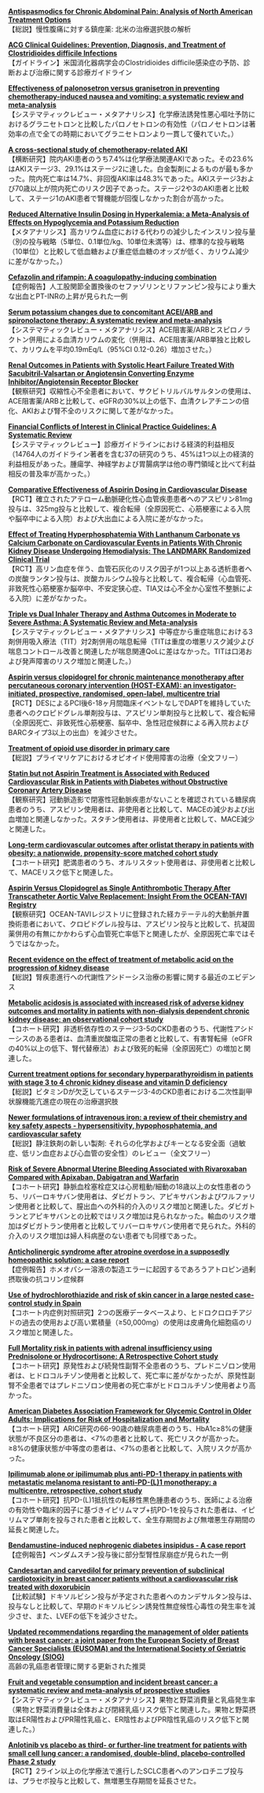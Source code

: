 [**Antispasmodics for Chronic Abdominal Pain: Analysis of North American Treatment Options**](https://pubmed.ncbi.nlm.nih.gov/33993133/)  
【総説】慢性腹痛に対する鎮痙薬: 北米の治療選択肢の解析

[**ACG Clinical Guidelines: Prevention, Diagnosis, and Treatment of Clostridioides difficile Infections**](https://pubmed.ncbi.nlm.nih.gov/34003176/)  
【ガイドライン】米国消化器病学会のClostridioides difficile感染症の予防、診断および治療に関する診療ガイドライン

[**Effectiveness of palonosetron versus granisetron in preventing chemotherapy-induced nausea and vomiting: a systematic review and meta-analysis**](https://pubmed.ncbi.nlm.nih.gov/33993343/)  
【システマティックレビュー・メタアナリシス】化学療法誘発性悪心嘔吐予防におけるグラニセトロンと比較したパロノセトロンの有効性（パロノセトロンは著効率の点で全ての時期においてグラニセトロンより一貫して優れていた。）

[**A cross-sectional study of chemotherapy-related AKI**](https://pubmed.ncbi.nlm.nih.gov/33993344/)  
【横断研究】院内AKI患者のうち7.4%は化学療法関連AKIであった。その23.6%はAKIステージ3、29.1%はステージ2に達した。白金製剤によるものが最も多かった。院内死亡率は14.7%、非回復AKI率は48.3%であった。AKIステージ3および70歳以上が院内死亡のリスク因子であった。ステージ2や3のAKI患者と比較して、ステージ1のAKI患者で腎機能が回復しなかった割合が高かった。

[**Reduced Alternative Insulin Dosing in Hyperkalemia: a Meta-Analysis of Effects on Hypoglycemia and Potassium Reduction**](https://pubmed.ncbi.nlm.nih.gov/33993515/)  
【メタアナリシス】高カリウム血症における代わりの減少したインスリン投与量（別の投与戦略（5単位、0.1単位/kg、10単位未満等）は、標準的な投与戦略（10単位）と比較して低血糖および重症低血糖のオッズが低く、カリウム減少に差がなかった。）

[**Cefazolin and rifampin: A coagulopathy-inducing combination**](https://pubmed.ncbi.nlm.nih.gov/34000006/)  
【症例報告】人工股関節全置換後のセファゾリンとリファンピン投与により重大な出血とPT-INRの上昇が見られた一例

[**Serum potassium changes due to concomitant ACEI/ARB and spironolactone therapy: A systematic review and meta-analysis**](https://pubmed.ncbi.nlm.nih.gov/34013341/)  
【システマティックレビュー・メタアナリシス】ACE阻害薬/ARBとスピロノラクトン併用による血清カリウムの変化（併用は、ACE阻害薬/ARB単独と比較して、カリウムを平均0.19mEq/L（95%CI 0.12-0.26）増加させた。）

[**Renal Outcomes in Patients with Systolic Heart Failure Treated With Sacubitril-Valsartan or Angiotensin Converting Enzyme Inhibitor/Angiotensin Receptor Blocker**](https://pubmed.ncbi.nlm.nih.gov/33997628/)  
【観察研究】収縮性心不全患者において、サクビトリルバルサルタンの使用は、ACE阻害薬/ARBと比較して、eGFRの30%以上の低下、血清クレアチニンの倍化、AKIおよび腎不全のリスクに関して差がなかった。

[**Financial Conflicts of Interest in Clinical Practice Guidelines: A Systematic Review**](https://pubmed.ncbi.nlm.nih.gov/33997642/)  
【システマティックレビュー】診療ガイドラインにおける経済的利益相反（14764人のガイドライン著者を含む37の研究のうち、45%は1つ以上の経済的利益相反があった。腫瘍学、神経学および胃腸病学は他の専門領域と比べて利益相反の普及率が高かった。）

[**Comparative Effectiveness of Aspirin Dosing in Cardiovascular Disease**](https://pubmed.ncbi.nlm.nih.gov/33999548/)  
【RCT】確立されたアテローム動脈硬化性心血管疾患患者へのアスピリン81mg投与は、325mg投与と比較して、複合転帰（全原因死亡、心筋梗塞による入院や脳卒中による入院）および大出血による入院に差がなかった。

[**Effect of Treating Hyperphosphatemia With Lanthanum Carbonate vs Calcium Carbonate on Cardiovascular Events in Patients With Chronic Kidney Disease Undergoing Hemodialysis: The LANDMARK Randomized Clinical Trial**](https://pubmed.ncbi.nlm.nih.gov/34003226/)  
【RCT】高リン血症を伴う、血管石灰化のリスク因子が1つ以上ある透析患者への炭酸ランタン投与は、炭酸カルシウム投与と比較して、複合転帰（心血管死、非致死性心筋梗塞か脳卒中、不安定狭心症、TIA又は心不全か心室性不整脈による入院）に差がなかった。

[**Triple vs Dual Inhaler Therapy and Asthma Outcomes in Moderate to Severe Asthma: A Systematic Review and Meta-analysis**](https://pubmed.ncbi.nlm.nih.gov/34009257/)  
【システマティックレビュー・メタアナリシス】中等症から重症喘息における3剤併用吸入療法（TIT）対2剤併用の喘息転帰（TITは重度の増悪リスク減少よび喘息コントロール改善と関連したが喘息関連QoLに差はなかった。TITは口渇および発声障害のリスク増加と関連した。）

[**Aspirin versus clopidogrel for chronic maintenance monotherapy after percutaneous coronary intervention (HOST-EXAM): an investigator-initiated, prospective, randomised, open-label, multicentre trial**](https://pubmed.ncbi.nlm.nih.gov/34010616/)  
【RCT】DESによるPCI後6-18ヶ月間臨床イベントなしでDAPTを維持していた患者へのクロピドグレル単剤投与は、アスピリン単剤投与と比較して、複合転帰（全原因死亡、非致死性心筋梗塞、脳卒中、急性冠症候群による再入院およびBARCタイプ3以上の出血）を減少させた。

[**Treatment of opioid use disorder in primary care**](https://pubmed.ncbi.nlm.nih.gov/34011512/)  
【総説】プライマリケアにおけるオピオイド使用障害の治療（全文フリー）

[**Statin but not Aspirin Treatment is Associated with Reduced Cardiovascular Risk in Patients with Diabetes without Obstructive Coronary Artery Disease**](https://pubmed.ncbi.nlm.nih.gov/33989394/)  
【観察研究】冠動脈造影で閉塞性冠動脈疾患がないことを確認されている糖尿病患者のうち、アスピリン使用者は、非使用者と比較して、MACEの減少および出血増加と関連しなかった。スタチン使用者は、非使用者と比較して、MACE減少と関連した。

[**Long-term cardiovascular outcomes after orlistat therapy in patients with obesity: a nationwide, propensity-score matched cohort study**](https://pubmed.ncbi.nlm.nih.gov/33991094/)  
【コホート研究】肥満患者のうち、オルリスタット使用者は、非使用者と比較して、MACEリスク低下と関連した。

[**Aspirin Versus Clopidogrel as Single Antithrombotic Therapy After Transcatheter Aortic Valve Replacement: Insight From the OCEAN-TAVI Registry**](https://pubmed.ncbi.nlm.nih.gov/34003663/)  
【観察研究】OCEAN-TAVIレジストリに登録された経カテーテル的大動脈弁置換術患者において、クロピドグレル投与は、アスピリン投与と比較して、抗凝固薬併用の有無にかかわらず心血管死亡率低下と関連したが、全原因死亡率ではそうではなかった。

[**Recent evidence on the effect of treatment of metabolic acid on the progression of kidney disease**](https://pubmed.ncbi.nlm.nih.gov/34009141/)  
【総説】腎疾患進行への代謝性アシドーシス治療の影響に関する最近のエビデンス

[**Metabolic acidosis is associated with increased risk of adverse kidney outcomes and mortality in patients with non-dialysis dependent chronic kidney disease: an observational cohort study**](https://pubmed.ncbi.nlm.nih.gov/34011303/)  
【コホート研究】非透析依存性のステージ3-5のCKD患者のうち、代謝性アシドーシスのある患者は、血清重炭酸塩正常の患者と比較して、有害腎転帰（eGFRの40%以上の低下、腎代替療法）および致死的転帰（全原因死亡）の増加と関連した。

[**Current treatment options for secondary hyperparathyroidism in patients with stage 3 to 4 chronic kidney disease and vitamin D deficiency**](https://pubmed.ncbi.nlm.nih.gov/33993809/)  
【総説】ビタミンDが欠乏しているステージ3-4のCKD患者における二次性副甲状腺機能亢進症の現在の治療選択肢

[**Newer formulations of intravenous iron: a review of their chemistry and key safety aspects - hypersensitivity, hypophosphatemia, and cardiovascular safety**](https://pubmed.ncbi.nlm.nih.gov/33993818/)  
【総説】静注鉄剤の新しい製剤: それらの化学およびキーとなる安全面（過敏症、低リン血症および心血管の安全性）のレビュー（全文フリー）

[**Risk of Severe Abnormal Uterine Bleeding Associated with Rivaroxaban Compared with Apixaban, Dabigatran and Warfarin**](https://pubmed.ncbi.nlm.nih.gov/34014506/)  
【コホート研究】静脈血栓塞栓症又は心房粗動/細動の18歳以上の女性患者のうち、リバーロキサバン使用者は、ダビガトラン、アピキサバンおよびワルファリン使用者と比較して、膣出血への外科的介入のリスク増加と関連した。ダビガトランとアピキサバンとの比較ではリスク増加は見られなかった。輸血のリスク増加はダビガトラン使用者と比較してリバーロキサバン使用者で見られた。外科的介入のリスク増加は婦人科病歴のない患者でも同様であった。

[**Anticholinergic syndrome after atropine overdose in a supposedly homeopathic solution: a case report**](https://pubmed.ncbi.nlm.nih.gov/33988064/)  
【症例報告】ホメオパシー溶液の製造エラーに起因するであろうアトロピン過剰摂取後の抗コリン症候群

[**Use of hydrochlorothiazide and risk of skin cancer in a large nested case-control study in Spain**](https://pubmed.ncbi.nlm.nih.gov/34015159/)  
【コホート内症例対照研究】2つの医療データベースより、ヒドロクロロチアジドの過去の使用および高い累積量（≥50,000mg）の使用は皮膚角化細胞癌のリスク増加と関連した。

[**Full Mortality risk in patients with adrenal insufficiency using Prednisolone or Hydrocortisone: A Retrospective Cohort study**](https://pubmed.ncbi.nlm.nih.gov/33993277/)  
【コホート研究】原発性および続発性副腎不全患者のうち、プレドニゾロン使用者は、ヒドロコルチゾン使用者と比較して、死亡率に差がなかったが、原発性副腎不全患者ではプレドニゾロン使用者の死亡率がヒドロコルチゾン使用者より高かった。

[**American Diabetes Association Framework for Glycemic Control in Older Adults: Implications for Risk of Hospitalization and Mortality**](https://pubmed.ncbi.nlm.nih.gov/34006566/)  
【コホート研究】ARIC研究の66-90歳の糖尿病患者のうち、HbA1c≥8%の健康状態が不良区分の患者は、<7%の患者と比較して、死亡リスクが高かった。≥8%の健康状態が中等度の患者は、<7%の患者と比較して、入院リスクが高かった。

[**Ipilimumab alone or ipilimumab plus anti-PD-1 therapy in patients with metastatic melanoma resistant to anti-PD-(L)1 monotherapy: a multicentre, retrospective, cohort study**](https://pubmed.ncbi.nlm.nih.gov/33989557/)  
【コホート研究】抗PD-(L)1抵抗性の転移性黒色腫患者のうち、医師による治療の有効性や臨床的因子に基づきイピリムマブ+抗PD-1を投与された患者は、イピリムマブ単剤を投与された患者と比較して、全生存期間および無増悪生存期間の延長と関連した。

[**Bendamustine-induced nephrogenic diabetes insipidus - A case report**](https://pubmed.ncbi.nlm.nih.gov/33990157/)  
【症例報告】ベンダムスチン投与後に部分型腎性尿崩症が見られた一例

[**Candesartan and carvedilol for primary prevention of subclinical cardiotoxicity in breast cancer patients without a cardiovascular risk treated with doxorubicin**](https://pubmed.ncbi.nlm.nih.gov/33998163/)  
【比較試験】ドキソルビシン投与が予定された患者へのカンデサルタン投与は、投与なしと比較して、早期のドキソルビシン誘発性無症候性心毒性の発生率を減少させ、また、LVEFの低下を減少させた。

[**Updated recommendations regarding the management of older patients with breast cancer: a joint paper from the European Society of Breast Cancer Specialists (EUSOMA) and the International Society of Geriatric Oncology (SIOG)**](https://pubmed.ncbi.nlm.nih.gov/34000244/)  
高齢の乳癌患者管理に関する更新された推奨

[**Fruit and vegetable consumption and incident breast cancer: a systematic review and meta-analysis of prospective studies**](https://pubmed.ncbi.nlm.nih.gov/34006925/)  
【システマティックレビュー・メタアナリシス】果物と野菜消費量と乳癌発生率（果物と野菜消費量は全体および閉経乳癌リスク低下と関連した。果物と野菜摂取はER陽性およびPR陽性乳癌と、ER陰性およびPR陰性乳癌のリスク低下と関連した。）

[**Anlotinib vs placebo as third- or further-line treatment for patients with small cell lung cancer: a randomised, double-blind, placebo-controlled Phase 2 study**](https://pubmed.ncbi.nlm.nih.gov/34006926/)  
【RCT】2ライン以上の化学療法で進行したSCLC患者へのアンロチニブ投与は、プラセボ投与と比較して、無増悪生存期間を延長させた。

